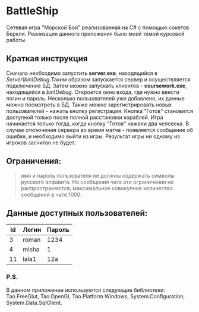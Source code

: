 # BattleShip
Сетевая игра "Морской Бой" реализованная на C# с помощью сокетов Беркли. Реализация данного приложения было моей темой курсовой работы.

## Краткая инструкция
Сначала необходимо запустить **server.exe**, находящийся в *Server\bin\Debug*.Таким образом запускается сервер и осуществляется подключение БД.
Затем можно запускать клиентов - **coursework.exe**, находящийся в *bin\Debug*. Откроется окно входа, где нужно ввести логин и пароль.
Несколько пользователей уже добавлено, их данные можно посмотреть в БД. Также можно зарегистрировать новых пользователей - нажать кнопку регистрация.
Кнопка "Готов" становится доступной только после полной расстановки кораблей.
Игра начинается только тогда, когда кнопку "Готов" нажали два человека.
В случае отключения сервера во время матча - появляется сообщение об ошибке, и необходимо выйти из игры. Результат игры ни одному из игроков засчитан не будет.
## Ограничения:
> имя и пароль пользователя не должны содержать символы русского алфавита. На сообщения чата эти ограничения не распространяются;
> максимальное совокупное количество сообщений в чате 1000;
## Данные доступных пользователей:
|Id |Логин       |Пароль     |
--- |---         |---        |
|3  |roman       |1234       |
|4  |misha       |1          |
|11 |lala1       |12a        |

### P.S.
В данном приложении используются следующие библиотеки: Tao.FreeGlut, Tao.OpenGl, Tao.Platform.Windows, System.Configuration, System.Data.SqlClient.
